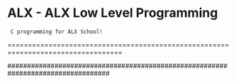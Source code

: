 ALX - ALX Low Level Programming
===========================
     C programming for ALX School!
==================================================================================


##################################################################################
